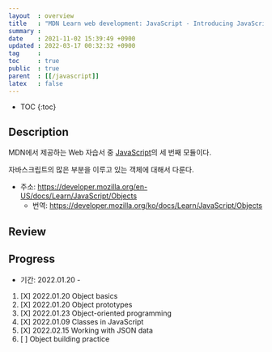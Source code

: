 ```yaml
---
layout  : overview
title   : "MDN Learn web development: JavaScript - Introducing JavaScript objects"
summary : 
date    : 2021-11-02 15:39:49 +0900
updated : 2022-03-17 00:32:32 +0900
tag     : 
toc     : true
public  : true
parent  : [[/javascript]]
latex   : false
---
```

* TOC
{:toc}

## Description

MDN에서 제공하는 Web 자습서 중 [JavaScript](https://developer.mozilla.org/en-US/docs/Learn/JavaScript)의 세 번째 모듈이다.

자바스크립트의 많은 부분을 이루고 있는 객체에 대해서 다룬다.

* 주소: https://developer.mozilla.org/en-US/docs/Learn/JavaScript/Objects
    * 번역: https://developer.mozilla.org/ko/docs/Learn/JavaScript/Objects

## Review

## Progress

* 기간: 2022.01.20 -

1. [X] 2022.01.20 Object basics
1. [X] 2022.01.20 Object prototypes
1. [X] 2022.01.23 Object-oriented programming
1. [X] 2022.01.09 Classes in JavaScript
1. [X] 2022.02.15 Working with JSON data
1. [ ] Object building practice
